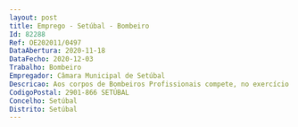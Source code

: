 ```yaml
--- 
layout: post
title: Emprego - Setúbal - Bombeiro
Id: 82288
Ref: OE202011/0497
DataAbertura: 2020-11-18
DataFecho: 2020-12-03
Trabalho: Bombeiro
Empregador: Câmara Municipal de Setúbal
Descricao: Aos corpos de Bombeiros Profissionais compete, no exercício das suas funções, o combate a incêndios, prestar socorro às populações em caso de incêndios, inundações, desabamentos e abalroamentos, e em todos os acidentes, catástrofes ou calamidades, o socorro a náufragos, o exercício de atividades de socorrismo na área da saúde, a proteção contra incêndios nos edifícios públicos, casas de espetáculos e outros recintos, mediante solicitação e de acordo com as normas em vigor, nomeadamente prestando serviço de vigilância durante a realização de eventos públicos, e ainda colaborar na atividade de proteção civil, no âmbito do exercício das funções que lhes formem cometidas e emitir pareceres técnicos de proteção contra incêndios outros sinistros, nos termos da lei.
CodigoPostal: 2901-866 SETÚBAL
Concelho: Setúbal
Distrito: Setúbal
--- 
```

